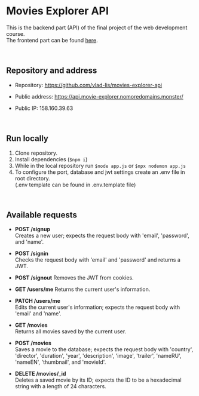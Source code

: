 # Movies Explorer API
This is the backend part (API) of the final project of the web development course.  
The frontend part can be found <a href="https://github.com/vlad-lis/movies-explorer-frontend" target="_blank">here</a>.

<br>

## Repository and address 
* Repository: https://github.com/vlad-lis/movies-explorer-api  

* Public address: https://api.movie-explorer.nomoredomains.monster/  

* Public IP: 158.160.39.63

<br>

## Run locally
1. Clone repository.
2. Install dependencies (```$npm i```)
3. While in the local repository run ```$node app.js``` or ```$npx nodemon app.js```
4. To configure the port, database and jwt settings create an .env file in root directory.  
   (.env template can be found in .env.template file)

<br>

## Available requests
* **POST /signup**  
Creates a new user; expects the request body with 'email', 'password', and 'name'.  

* **POST /signin**  
Checks the request body with 'email' and 'password' and returns a JWT.  

* **POST /signout** 
Removes the JWT from cookies.  

* **GET /users/me** 
Returns the current user's information.  

* **PATCH /users/me**  
Edits the current user's information; expects the request body with 'email' and 'name'.  

* **GET /movies**  
Returns all movies saved by the current user.  

* **POST /movies**  
Saves a movie to the database; expects the request body with 'country', 'director', 'duration', 'year', 'description', 'image', 'trailer', 'nameRU', 'nameEN', 'thumbnail', and 'movieId'.  

* **DELETE /movies/_id**  
Deletes a saved movie by its ID; expects the ID to be a hexadecimal string with a length of 24 characters.
